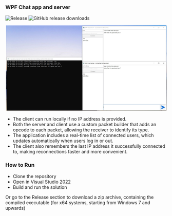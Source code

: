### WPF Chat app and server 

![Release](https://img.shields.io/badge/release-stable-1B4636)
![GitHub release downloads](https://img.shields.io/github/downloads/laurentbarraud/wpf-chat-server/v0.5/total?color=88aacc&style=flat)

<p align="center">
<img src="https://raw.githubusercontent.com/laurentbarraud/wpf-chat-server/master/WPF-chat-server-main-window-screenshot.jpg" width="500" alt="screenshot of chat server app" >
</p>

- The client can run locally if no IP address is provided.
- Both the server and client use a custom packet builder that adds an opcode to each packet, allowing the receiver to identify its type.
- The application includes a real-time list of connected users, which updates automatically when users log in or out.
- The client also remembers the last IP address it successfully connected to, making reconnections faster and more convenient.

### How to Run

- Clone the repository
- Open in Visual Studio 2022
- Build and run the solution

Or go to the Release section to download a zip archive, containing the compiled executable (for x64 systems, starting from Windows 7 and upwards)
